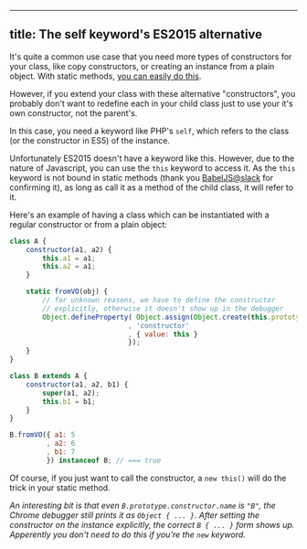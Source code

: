 --------------------------------------------
title: The self keyword's ES2015 alternative
--------------------------------------------

It's quite a common use case that you need more types of constructors
for your class, like copy constructors, or creating an instance from
a plain object. With static methods, [you can easily do this][1].

However, if you extend your class with these alternative "constructors",
you probably don't want to redefine each in your child class just to
use your it's own constructor, not the parent's.

<!-- TEASER -->

In this case, you need a keyword like PHP's `self`, which refers
to the class (or the constructor in ES5) of the instance.

Unfortunately ES2015 doesn't have a keyword like this. However, due to
the nature of Javascript, you can use the `this` keyword to access it.
As the `this` keyword is not bound in static methods (thank you
[BabelJS@slack][2] for confirming it), as long as call it as a method
of the child class, it will refer to it.

Here's an example of having a class which can be instantiated with a
regular constructor or from a plain object:

```javascript
class A {
	constructor(a1, a2) {
		this.a1 = a1;
		this.a2 = a1;
	}

	static fromVO(obj) {
		// for unknown reasons, we have to define the constructor
		// explicitly, otherwise it doesn't show up in the debugger			
		Object.defineProperty( Object.assign(Object.create(this.prototype), obj)
		                     , 'constructor'
		                     , { value: this }
		                     });
	}
}

class B extends A {
	constructor(a1, a2, b1) {
		super(a1, a2);
		this.b1 = b1;
	}
}

B.fromVO({ a1: 5
         , a2: 6
         , b1: 7
         }) instanceof B; // === true

```

Of course, if you just want to call the constructor, a `new this()` will do
the trick in your static method.

*An interesting bit is that even `B.prototype.constructor.name` is `"B"`,
the Chrome debugger still prints it as `Object { ... }`. After setting the
constructor on the instance explicitly, the correct `B { ... }` form shows up.
Apperently you don't need to do this if you're the `new` keyword.*

[1]: http://odetocode.com/blogs/scott/archive/2015/02/02/static-members-in-es6.aspx
[2]: https://babeljs.slack.com
